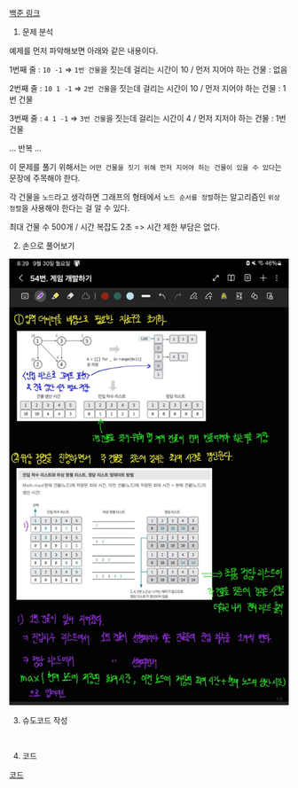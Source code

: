 [백준 링크](https://www.acmicpc.net/problem/1516)

1. 문제 분석

예제를 먼저 파악해보면 아래와 같은 내용이다. 

1번째 줄 : `10 -1` ⇒ `1번 건물`을 짓는데 걸리는 시간이 10 / 먼저 지어야 하는 건물 : 없음 

2번째 줄 : `10 1 -1` ⇒ `2번 건물`을 짓는데 걸리는 시간이 10 / 먼저 지어야 하는 건물 : 1번 건물 

3번째 줄 : `4 1 -1` ⇒ `3번 건물`을 짓는데 걸리는 시간이 4 / 먼저 지저야 하는 건물 : 1번 건물 

... 반복 ...

이 문제를 풀기 위해서는 `어떤 건물을 짓기 위해 먼저 지어야 하는 건물이 있을 수 있다`는 문장에 주목해야 한다. 

각 건물을 `노드`라고 생각하면 그래프의 형태에서 `노드 순서를 정렬`하는 알고리즘인 `위상 정렬`을 사용해야 한다는 걸 알 수 있다. 

최대 건물 수 500개 / 시간 복잡도 2초 => 시간 제한 부담은 없다. 

2. 손으로 풀어보기

![그림](../image/054_게임개발하기.jpg)

3. 슈도코드 작성

```


```

4. 코드 

[코드](../code/)